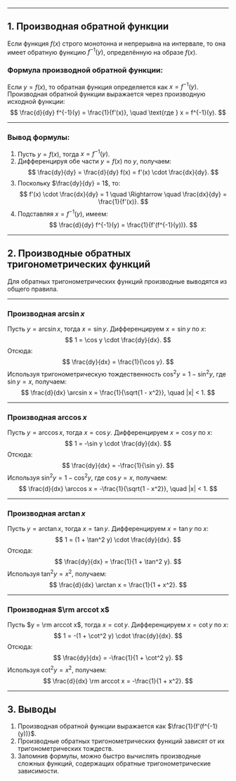 

---

## 1. Производная обратной функции

Если функция $f(x)$ строго монотонна и непрерывна на интервале, то она имеет обратную функцию $f^{-1}(y)$, определённую на образе $f(x)$.

### Формула производной обратной функции:
Если $y = f(x)$, то обратная функция определяется как $x = f^{-1}(y)$. Производная обратной функции выражается через производную исходной функции:
$$
\frac{d}{dy} f^{-1}(y) = \frac{1}{f'(x)}, \quad \text{где } x = f^{-1}(y).
$$

---

### Вывод формулы:

1. Пусть $y = f(x)$, тогда $x = f^{-1}(y)$.
2. Дифференцируя обе части $y = f(x)$ по $y$, получаем:  
   $$
   \frac{dy}{dy} = \frac{d}{dy} f(x) = f'(x) \cdot \frac{dx}{dy}.
   $$
3. Поскольку $\frac{dy}{dy} = 1$, то:  
   $$
   f'(x) \cdot \frac{dx}{dy} = 1 \quad \Rightarrow \quad \frac{dx}{dy} = \frac{1}{f'(x)}.
   $$
4. Подставляя $x = f^{-1}(y)$, имеем:  
   $$
   \frac{d}{dy} f^{-1}(y) = \frac{1}{f'(f^{-1}(y))}.
   $$

---

## 2. Производные обратных тригонометрических функций

Для обратных тригонометрических функций производные выводятся из общего правила.

---

### Производная $\arcsin x$

Пусть $y = \arcsin x$, тогда $x = \sin y$. Дифференцируем $x = \sin y$ по $x$:
$$
1 = \cos y \cdot \frac{dy}{dx}.
$$
Отсюда:
$$
\frac{dy}{dx} = \frac{1}{\cos y}.
$$
Используя тригонометрическую тождественность $\cos^2 y = 1 - \sin^2 y$, где $\sin y = x$, получаем:
$$
\frac{d}{dx} \arcsin x = \frac{1}{\sqrt{1 - x^2}}, \quad |x| < 1.
$$

---

### Производная $\arccos x$

Пусть $y = \arccos x$, тогда $x = \cos y$. Дифференцируем $x = \cos y$ по $x$:
$$
1 = -\sin y \cdot \frac{dy}{dx}.
$$
Отсюда:
$$
\frac{dy}{dx} = -\frac{1}{\sin y}.
$$
Используя $\sin^2 y = 1 - \cos^2 y$, где $\cos y = x$, получаем:
$$
\frac{d}{dx} \arccos x = -\frac{1}{\sqrt{1 - x^2}}, \quad |x| < 1.
$$

---

### Производная $\arctan x$

Пусть $y = \arctan x$, тогда $x = \tan y$. Дифференцируем $x = \tan y$ по $x$:
$$
1 = (1 + \tan^2 y) \cdot \frac{dy}{dx}.
$$
Отсюда:
$$
\frac{dy}{dx} = \frac{1}{1 + \tan^2 y}.
$$
Используя $\tan^2 y = x^2$, получаем:
$$
\frac{d}{dx} \arctan x = \frac{1}{1 + x^2}.
$$

---

### Производная $\rm arccot x$

Пусть $y = \rm arccot x$, тогда $x = \cot y$. Дифференцируем $x = \cot y$ по $x$:
$$
1 = -(1 + \cot^2 y) \cdot \frac{dy}{dx}.
$$
Отсюда:
$$
\frac{dy}{dx} = -\frac{1}{1 + \cot^2 y}.
$$
Используя $\cot^2 y = x^2$, получаем:
$$
\frac{d}{dx} \rm arccot x = -\frac{1}{1 + x^2}.
$$


---

## 3. Выводы

1. Производная обратной функции выражается как $\frac{1}{f'(f^{-1}(y))}$.
2. Производные обратных тригонометрических функций зависят от их тригонометрических тождеств.
3. Запомнив формулы, можно быстро вычислять производные сложных функций, содержащих обратные тригонометрические зависимости.
